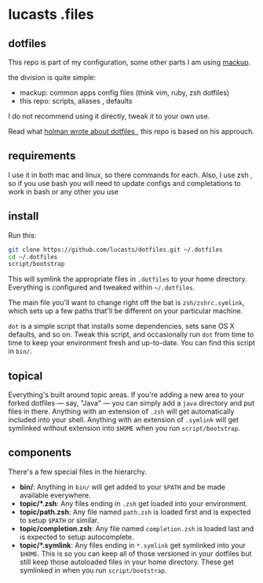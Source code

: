 # lucasts .files 

## dotfiles

This repo is part of my configuration, some other parts I am using [mackup](https://github.com/lra/mackup).

the division is quite simple:
- mackup: common apps config files (think vim, ruby, zsh dotfiles)
- this repo: scripts, aliases , defaults

I do not recommend using it directly, tweak it to your own use.

Read what [holman wrote about dotfiles ](http://zachholman.com/2010/08/dotfiles-are-meant-to-be-forked/), this repo is based on his approuch.

## requirements

I use it in both mac and linux, so there commands for each.
Also, I use zsh , so if you use  bash you will need to update configs and completations to work in bash or any other you use


## install

Run this:

```sh
git clone https://github.com/lucasts/dotfiles.git ~/.dotfiles
cd ~/.dotfiles
script/bootstrap
```

This will symlink the appropriate files in `.dotfiles` to your home directory.
Everything is configured and tweaked within `~/.dotfiles`.

The main file you'll want to change right off the bat is `zsh/zshrc.symlink`,
which sets up a few paths that'll be different on your particular machine.

`dot` is a simple script that installs some dependencies, sets sane OS X
defaults, and so on. Tweak this script, and occasionally run `dot` from
time to time to keep your environment fresh and up-to-date. You can find
this script in `bin/`.

## topical

Everything's built around topic areas. If you're adding a new area to your
forked dotfiles — say, "Java" — you can simply add a `java` directory and put
files in there. Anything with an extension of `.zsh` will get automatically
included into your shell. Anything with an extension of `.symlink` will get
symlinked without extension into `$HOME` when you run `script/bootstrap`.


## components

There's a few special files in the hierarchy.

- **bin/**: Anything in `bin/` will get added to your `$PATH` and be made
  available everywhere.
- **topic/\*.zsh**: Any files ending in `.zsh` get loaded into your
  environment.
- **topic/path.zsh**: Any file named `path.zsh` is loaded first and is
  expected to setup `$PATH` or similar.
- **topic/completion.zsh**: Any file named `completion.zsh` is loaded
  last and is expected to setup autocomplete.
- **topic/\*.symlink**: Any files ending in `*.symlink` get symlinked into
  your `$HOME`. This is so you can keep all of those versioned in your dotfiles
  but still keep those autoloaded files in your home directory. These get
  symlinked in when you run `script/bootstrap`.
